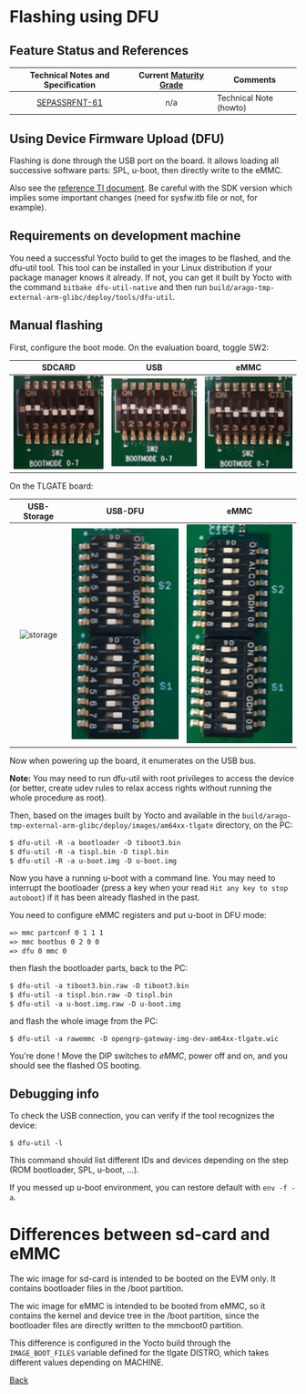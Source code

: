 # Flashing using DFU

## Feature Status and References

| Technical Notes and Specification | Current [Maturity Grade](../01_development_methods/SEPASSRFNT-96-development.md)| Comments |
| :---: | :---: | --- |
|[SEPASSRFNT-61](https://jira.open-groupe.com/browse/SEPASSRFNT-61) | n/a | Technical Note (howto) |

## Using Device Firmware Upload (DFU)
Flashing is done through the USB port on the board. It allows loading all successive software parts: SPL, u-boot, then directly write to the eMMC.

Also see the [reference TI document](https://software-dl.ti.com/processor-sdk-linux/esd/AM64X/08_00_00_21/exports/docs/linux/Foundational_Components/U-Boot/UG-Memory.html).
Be careful with the SDK version which implies some important changes (need for sysfw.itb file or not, for example).

## Requirements on development machine
You need a successful Yocto build to get the images to be flashed, and the dfu-util tool. This tool can be installed in your Linux distribution if your package manager knows it already.
If not, you can get it built by Yocto with the command `bitbake dfu-util-native` and then run `build/arago-tmp-external-arm-glibc/deploy/tools/dfu-util`.

## Manual flashing

First, configure the boot mode. On the evaluation board, toggle SW2:

|SDCARD|USB|eMMC|
|:----:|:-:|:--:|
|![sdcard](../images/sdcard.png)|![USB-DFU](../images/usb.png)|![eMMC](../images/emmc.png)|

On the TLGATE board:

|USB-Storage|USB-DFU|eMMC|
|:---------:|:-----:|:--:|
|![storage](../images/bootmode-storage.png)|![dfu](../images/bootmode-dfu.png)|![eMMC](../images/bootmode-emmc.png)|

Now when powering up the board, it enumerates on the USB bus.

**Note:** You may need to run dfu-util with root privileges to access the device (or better, create udev rules to relax access rights without running the whole procedure as root).

Then, based on the images built by Yocto and available in the `build/arago-tmp-external-arm-glibc/deploy/images/am64xx-tlgate` directory, on the PC:

```
$ dfu-util -R -a bootloader -D tiboot3.bin
$ dfu-util -R -a tispl.bin -D tispl.bin
$ dfu-util -R -a u-boot.img -D u-boot.img
```

Now you have a running u-boot with a command line. You may need to interrupt the bootloader (press a key when your read `Hit any key to stop autoboot`) if it has been already flashed in the past.

You need to configure eMMC registers and put u-boot in DFU mode:
```
=> mmc partconf 0 1 1 1
=> mmc bootbus 0 2 0 0
=> dfu 0 mmc 0
```

then flash the bootloader parts, back to the PC:
```
$ dfu-util -a tiboot3.bin.raw -D tiboot3.bin
$ dfu-util -a tispl.bin.raw -D tispl.bin
$ dfu-util -a u-boot.img.raw -D u-boot.img
```

and flash the whole image from the PC:
```
$ dfu-util -a rawemmc -D opengrp-gateway-img-dev-am64xx-tlgate.wic
```


You're done ! Move the DIP switches to *eMMC*, power off and on, and you should see the flashed OS booting.

## Debugging info

To check the USB connection, you can verify if the tool recognizes the device:
```
$ dfu-util -l
```

This command should list different IDs and devices depending on the step (ROM bootloader, SPL, u-boot, ...).

If you messed up u-boot environment, you can restore default with `env -f -a`.

# Differences between sd-card and eMMC
The wic image for sd-card is intended to be booted on the EVM only. It contains bootloader files in the /boot partition.

The wic image for eMMC is intended to be booted from eMMC, so it contains the kernel and device tree in the /boot partition, since the bootloader files are directly written to the mmcboot0 partition.

This difference is configured in the Yocto build through the `IMAGE_BOOT_FILES` variable defined for the tlgate DISTRO, which takes different values depending on MACHINE.

[Back](toc.md)
